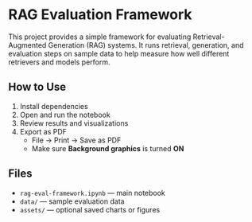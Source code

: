 # RAG Evaluation Framework

This project provides a simple framework for evaluating Retrieval-Augmented Generation (RAG) systems. It runs retrieval, generation, and evaluation steps on sample data to help measure how well different retrievers and models perform.

## How to Use

1. Install dependencies  
2. Open and run the notebook  
3. Review results and visualizations  
4. Export as PDF  
   - File → Print → Save as PDF  
   - Make sure **Background graphics** is turned **ON**

## Files

- `rag-eval-framework.ipynb` — main notebook  
- `data/` — sample evaluation data  
- `assets/` — optional saved charts or figures

